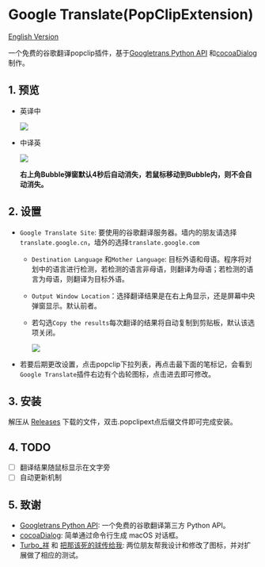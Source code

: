 # Google Translate(PopClipExtension)

[English Version](https://github.com/wizyoung/googletranslate.popclipext/blob/master/README.md)

一个免费的谷歌翻译popclip插件，基于[Googletrans Python API](https://github.com/ssut/py-googletrans) 和[cocoaDialog](https://cocoadialog.com/)制作。

## 1. 预览

- 英译中

  ![](https://github.com/wizyoung/googletranslate.popclipext/blob/master/screenshots/en2cn.gif)

- 中译英

  ![](https://github.com/wizyoung/googletranslate.popclipext/blob/master/screenshots/cn2en.gif)

  **右上角Bubble弹窗默认4秒后自动消失，若鼠标移动到Bubble内，则不会自动消失。**


## 2. 设置

- `Google Translate Site`: 要使用的谷歌翻译服务器。墙内的朋友请选择`translate.google.cn`，墙外的选择`translate.google.com`


  - `Destination Language` 和`Mother Language`: 目标外语和母语。程序将对划中的语言进行检测，若检测的语言非母语，则翻译为母语；若检测的语言为母语，则翻译为目标外语。


  - `Output Window Location`：选择翻译结果是在右上角显示，还是屏幕中央弹窗显示。默认前者。

  - 若勾选`Copy the results`每次翻译的结果将自动复制到剪贴板，默认该选项关闭。

    ![](https://github.com/wizyoung/googletranslate.popclipext/blob/master/screenshots/settings.png?raw=true)

- 若要后期更改设置，点击popclip下拉列表，再点击最下面的笔标记，会看到`Google Translate`插件右边有个齿轮图标，点击进去即可修改。


## 3. 安装

解压从 [Releases](https://github.com/wizyoung/googletranslate.popclipext/releases) 下载的文件，双击.popclipext点后缀文件即可完成安装。

## 4. TODO

- [ ] 翻译结果随鼠标显示在文字旁
- [ ] 自动更新机制

## 5. 致谢

- [Googletrans Python API](https://github.com/ssut/py-googletrans): 一个免费的谷歌翻译第三方 Python API。
- [cocoaDialog](https://cocoadialog.com/): 简单通过命令行生成 macOS 对话框。
- [Turbo_祥](https://weibo.com/u/2627732300?topnav=1&wvr=6&topsug=1) 和 [把那该死的球传给我](https://weibo.com/u/2282786300?refer_flag=1001030101_): 两位朋友帮我设计和修改了图标，并对扩展做了相应的测试。

